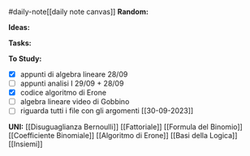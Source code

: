 #daily-note[[daily note canvas]] 
**Random:**


**Ideas:**


**Tasks:**


**To Study:**
- [x] appunti di algebra lineare 28/09
- [ ] appunti analisi I 29/09 + 28/09
- [x] codice algoritmo di Erone
- [ ] algebra lineare video di Gobbino
- [ ] riguarda tutti i file con gli argomenti [[30-09-2023]]

**UNI:**
[[Disuguaglianza Bernoulli]] [[Fattoriale]] [[Formula del Binomio]] [[Coefficiente Binomiale]] [[Algoritmo di Erone]] [[Basi della Logica]] [[Insiemi]] 